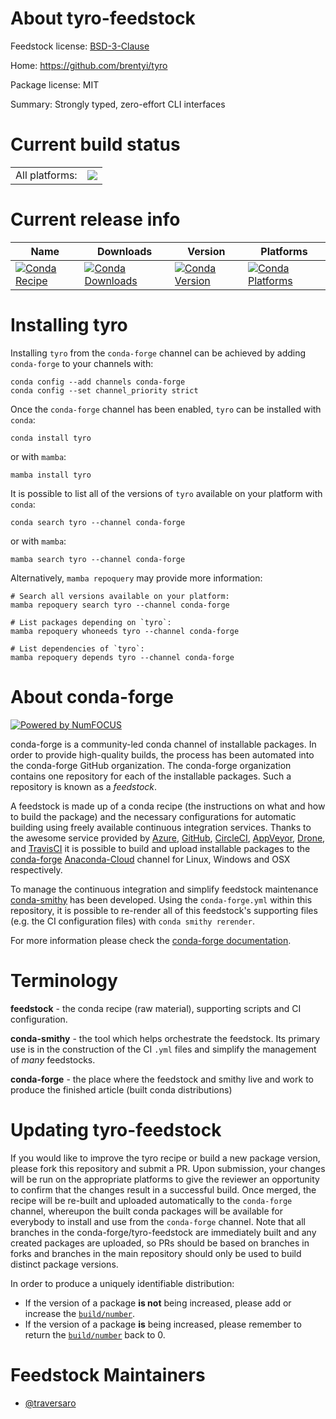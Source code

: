 About tyro-feedstock
====================

Feedstock license: [BSD-3-Clause](https://github.com/conda-forge/tyro-feedstock/blob/main/LICENSE.txt)

Home: https://github.com/brentyi/tyro

Package license: MIT

Summary: Strongly typed, zero-effort CLI interfaces

Current build status
====================


<table><tr><td>All platforms:</td>
    <td>
      <a href="https://dev.azure.com/conda-forge/feedstock-builds/_build/latest?definitionId=19742&branchName=main">
        <img src="https://dev.azure.com/conda-forge/feedstock-builds/_apis/build/status/tyro-feedstock?branchName=main">
      </a>
    </td>
  </tr>
</table>

Current release info
====================

| Name | Downloads | Version | Platforms |
| --- | --- | --- | --- |
| [![Conda Recipe](https://img.shields.io/badge/recipe-tyro-green.svg)](https://anaconda.org/conda-forge/tyro) | [![Conda Downloads](https://img.shields.io/conda/dn/conda-forge/tyro.svg)](https://anaconda.org/conda-forge/tyro) | [![Conda Version](https://img.shields.io/conda/vn/conda-forge/tyro.svg)](https://anaconda.org/conda-forge/tyro) | [![Conda Platforms](https://img.shields.io/conda/pn/conda-forge/tyro.svg)](https://anaconda.org/conda-forge/tyro) |

Installing tyro
===============

Installing `tyro` from the `conda-forge` channel can be achieved by adding `conda-forge` to your channels with:

```
conda config --add channels conda-forge
conda config --set channel_priority strict
```

Once the `conda-forge` channel has been enabled, `tyro` can be installed with `conda`:

```
conda install tyro
```

or with `mamba`:

```
mamba install tyro
```

It is possible to list all of the versions of `tyro` available on your platform with `conda`:

```
conda search tyro --channel conda-forge
```

or with `mamba`:

```
mamba search tyro --channel conda-forge
```

Alternatively, `mamba repoquery` may provide more information:

```
# Search all versions available on your platform:
mamba repoquery search tyro --channel conda-forge

# List packages depending on `tyro`:
mamba repoquery whoneeds tyro --channel conda-forge

# List dependencies of `tyro`:
mamba repoquery depends tyro --channel conda-forge
```


About conda-forge
=================

[![Powered by
NumFOCUS](https://img.shields.io/badge/powered%20by-NumFOCUS-orange.svg?style=flat&colorA=E1523D&colorB=007D8A)](https://numfocus.org)

conda-forge is a community-led conda channel of installable packages.
In order to provide high-quality builds, the process has been automated into the
conda-forge GitHub organization. The conda-forge organization contains one repository
for each of the installable packages. Such a repository is known as a *feedstock*.

A feedstock is made up of a conda recipe (the instructions on what and how to build
the package) and the necessary configurations for automatic building using freely
available continuous integration services. Thanks to the awesome service provided by
[Azure](https://azure.microsoft.com/en-us/services/devops/), [GitHub](https://github.com/),
[CircleCI](https://circleci.com/), [AppVeyor](https://www.appveyor.com/),
[Drone](https://cloud.drone.io/welcome), and [TravisCI](https://travis-ci.com/)
it is possible to build and upload installable packages to the
[conda-forge](https://anaconda.org/conda-forge) [Anaconda-Cloud](https://anaconda.org/)
channel for Linux, Windows and OSX respectively.

To manage the continuous integration and simplify feedstock maintenance
[conda-smithy](https://github.com/conda-forge/conda-smithy) has been developed.
Using the ``conda-forge.yml`` within this repository, it is possible to re-render all of
this feedstock's supporting files (e.g. the CI configuration files) with ``conda smithy rerender``.

For more information please check the [conda-forge documentation](https://conda-forge.org/docs/).

Terminology
===========

**feedstock** - the conda recipe (raw material), supporting scripts and CI configuration.

**conda-smithy** - the tool which helps orchestrate the feedstock.
                   Its primary use is in the construction of the CI ``.yml`` files
                   and simplify the management of *many* feedstocks.

**conda-forge** - the place where the feedstock and smithy live and work to
                  produce the finished article (built conda distributions)


Updating tyro-feedstock
=======================

If you would like to improve the tyro recipe or build a new
package version, please fork this repository and submit a PR. Upon submission,
your changes will be run on the appropriate platforms to give the reviewer an
opportunity to confirm that the changes result in a successful build. Once
merged, the recipe will be re-built and uploaded automatically to the
`conda-forge` channel, whereupon the built conda packages will be available for
everybody to install and use from the `conda-forge` channel.
Note that all branches in the conda-forge/tyro-feedstock are
immediately built and any created packages are uploaded, so PRs should be based
on branches in forks and branches in the main repository should only be used to
build distinct package versions.

In order to produce a uniquely identifiable distribution:
 * If the version of a package **is not** being increased, please add or increase
   the [``build/number``](https://docs.conda.io/projects/conda-build/en/latest/resources/define-metadata.html#build-number-and-string).
 * If the version of a package **is** being increased, please remember to return
   the [``build/number``](https://docs.conda.io/projects/conda-build/en/latest/resources/define-metadata.html#build-number-and-string)
   back to 0.

Feedstock Maintainers
=====================

* [@traversaro](https://github.com/traversaro/)


